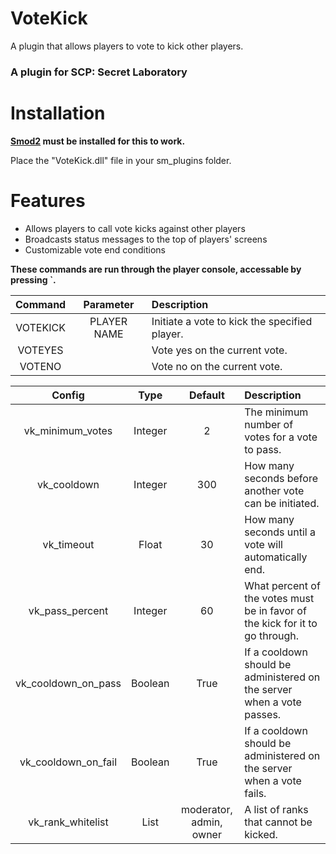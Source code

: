# VoteKick

A plugin that allows players to vote to kick other players.

### A plugin for SCP: Secret Laboratory

# Installation

**[Smod2](https://github.com/Grover-c13/Smod2) must be installed for this to work.**

Place the "VoteKick.dll" file in your sm_plugins folder.

# Features
- Allows players to call vote kicks against other players
- Broadcasts status messages to the top of players' screens
- Customizable vote end conditions

**These commands are run through the player console, accessable by pressing `.**

| Command        |  Parameter          | Description  |
| :-------------: | :-----:|:-----|
| VOTEKICK | PLAYER NAME | Initiate a vote to kick the specified player.  |
| VOTEYES | | Vote yes on the current vote. |
| VOTENO | | Vote no on the current vote. |

| Config        | Type | Default          | Description  |
| :-------------: |:----:|:-----:|:-----|
| vk_minimum_votes | Integer | 2 | The minimum number of votes for a vote to pass.  |
| vk_cooldown | Integer | 300 | How many seconds before another vote can be initiated. |
| vk_timeout | Float | 30 | How many seconds until a vote will automatically end. |
| vk_pass_percent | Integer | 60 | What percent of the votes must be in favor of the kick for it to go through. |
| vk_cooldown_on_pass | Boolean | True | If a cooldown should be administered on the server when a vote passes. |
| vk_cooldown_on_fail | Boolean | True | If a cooldown should be administered on the server when a vote fails. |
| vk_rank_whitelist | List |moderator, admin, owner | A list of ranks that cannot be kicked. |
